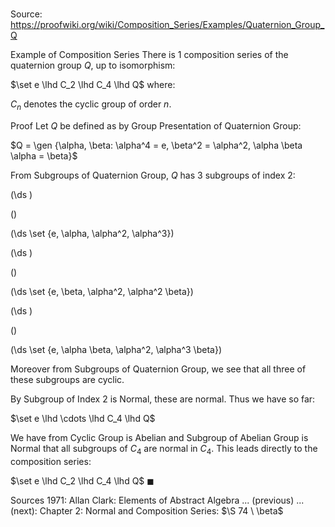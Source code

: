# 

Source: https://proofwiki.org/wiki/Composition_Series/Examples/Quaternion_Group_Q

Example of Composition Series
There is $1$ composition series of the quaternion group $Q$, up to isomorphism:

$\set e \lhd C_2 \lhd C_4 \lhd Q$
where:

$C_n$ denotes the cyclic group of order $n$.


Proof
Let $Q$ be defined as by Group Presentation of Quaternion Group:

$Q = \gen {\alpha, \beta: \alpha^4 = e, \beta^2 = \alpha^2, \alpha \beta \alpha = \beta}$

From Subgroups of Quaternion Group, $Q$ has $3$ subgroups of index $2$:














\(\ds \)

\(\)







\(\ds \set {e, \alpha, \alpha^2, \alpha^3}\)




















\(\ds \)

\(\)







\(\ds \set {e, \beta, \alpha^2, \alpha^2 \beta}\)




















\(\ds \)

\(\)







\(\ds \set {e, \alpha \beta, \alpha^2, \alpha^3 \beta}\)









Moreover from Subgroups of Quaternion Group, we see that all three of these subgroups are cyclic.

By Subgroup of Index 2 is Normal, these are normal.
Thus we have so far:

$\set e \lhd \cdots \lhd C_4 \lhd Q$

We have from Cyclic Group is Abelian and Subgroup of Abelian Group is Normal that all subgroups of $C_4$ are normal in $C_4$.
This leads directly to the composition series:

$\set e \lhd C_2 \lhd C_4 \lhd Q$
$\blacksquare$


Sources
1971: Allan Clark: Elements of Abstract Algebra ... (previous) ... (next): Chapter $2$: Normal and Composition Series: $\S 74 \ \beta$




